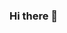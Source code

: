 ### Hi there 👋

<!--
**renanmsampaio/renanmsampaio** is a ✨ _special_ ✨ repository because its `README.md` (this file) appears on your GitHub profile.

Hi there, I'm Renan! 👋
🔭 I’m currently working in KPMG on Azure as Cloud Engineer
🌍 I'm currently living in Portugal
🌱 I’m currently learning Azure/Devops
👯 I’m looking to collaborate on Azure
💬 🤔 I can help you on Azure and looking for help on Azure
📫 How to reach me: https://www.linkedin.com/in/renanmsampaio/

\\--\\--\\--\\-\\--\\--\\--\\--\\--\\--\\--\\--\\--\--\\--\\--\\
